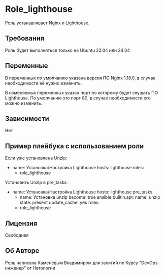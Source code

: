 Role_lighthouse
=========

Роль устанавливает Nginx и Lighthouse.

Требования
------------

Роль будет выполняться только на Ubuntu 22.04 или 24.04

Переменные
--------------

В переменных по умолчанию указана версия ПО Nginx 1.18.0, в случае необходимости её нужно изменить.

В изменяемых переменных указан порт по которому будет слушать ПО Lighthouse. По умолчанию это порт 80, в случае необходимости его можно изменить.

Зависимости
------------

Нет

Пример плейбука с использованием роли
----------------

Если уже установлена Unzip:

- name: Установка/Настройка Lighthouse
  hosts: lighthouse
  roles:
    - role_lighthouse

Установить Unzip в pre_tasks:

- name: Установка/Настройка Lighthouse
  hosts: lighthouse
  pre_tasks:
    - name: Установка unzip
      become: true
      ansible.builtin.apt:
        name: unzip
        state: present
        update_cache: yes
  roles:
    - role_lighthouse

Лицензия
-------

Свободная

Об Авторе
------------------

Роль написана Каменевым Владимиром для занятий по Курсу "DevOps-инженер" от Нетологии
